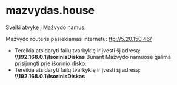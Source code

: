 # mazvydas.house

Sveiki atvykę į Mažvydo namus.

Mažvydo routeris pasiekiamas internetu: ftp://5.20.150.46/
* Tereikia atsidaryti failų tvarkyklę ir įvesti šį adresą: **\\\\192.168.0.1\IsorinisDiskas**
Būnant Mažvydo namuose galima prisijungti prie išorinio disko: 
* Tereikia atsidaryti failų tvarkyklę ir įvesti šį adresą: **\\\\192.168.0.1\IsorinisDiskas**

<!-- Būnant toliau nuo Mažvydo namų, išorinį diską galima pasiekti **per internetą** šiuo adresu: [router.mazvydas.house](http://router.mazvydas.house)
-->
